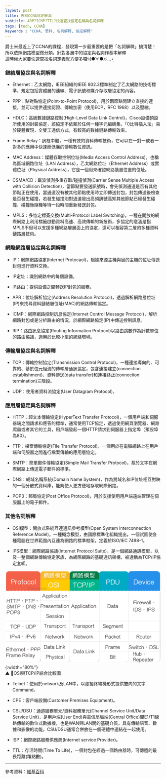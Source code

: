 ```yaml
---
layout: post
title: 思科CCNA協定辭海
subtitle: ARP?ICMP?TTL?快速查找協定名稱與名詞解釋
tags: [tech, CCNA]
keywords : "CCNA, 思科, 名詞解釋, 協定解釋" 
---
```


爵士米最近上了CCNA的課程，發現第一步最重要的是把「名詞解釋」搞清楚！<br>
所以依照網路模型做分類，針對各層中的協定與名詞作基本解釋<br>
這時候大家要快速查找名詞定義就方便多囉٩(●˙▿˙●)۶…⋆ฺ<br>

### 鏈結層協定與名詞解釋

* Ethernet：乙太網路，IEEE組織的IEEE 802.3標準制定了乙太網路的技術標準，規定包括實體層的連線、電子訊號和媒介存取層協定的內容。

* PPP：點對點協定(Point-to-Point Protocol)，用於兩節點間建立直接的連接，並可以提供連接認證、傳輸加密（使用ECP，RFC 1968）以及壓縮。

* HDLC：高級數據鏈路控制(High-Level Data Link Control)，Cisco設備預設所使用的封裝協定，該協定不依賴於任何一種字元編碼集，「0比特插入法」易於硬體實現，全雙工通信方式，有較高的數據鏈路傳輸效率。

* Frame Relay：訊框中繼，一種有效的資料傳輸技術，它可以在一對一或者一對多的應用中快速而低廉的傳輸數位資訊。

* MAC Address：媒體存取控制位址(Media Access Control Address)，也稱為區域網路位址（LAN Address），乙太網路位址（Ethernet Address）或實體位址（Physical Address），它是一個用來確認網路裝置位置的位址。

* CSMA/CD：載波偵測多重存取/碰撞偵測(Carrier Sense Multiple Access with Collision Detection)，當節點要發送訊號時，會先偵測通道是否有其他節點正在使用，當通道沒有被其他節點使用時立即傳送封包，封包傳送後檢查是否發生碰撞，若發生碰撞則對通道發出高頻訊號高知其他節點已經發生碰撞，碰撞後隨機等待一段時間重新發送封包。

* MPLS：多協定標簽交換(Multi-Protocol Label Switching)，一種在開放的網際網路上利用標籤啟動資料高速、高效傳輸的新技術，多協定的意涵是指MPLS不但可以支援多種網路層層面上的協定，還可以相容第二層的多種資料鏈路層技術。

### 網際網路層協定與名詞解釋

* IP：網際網路協定(Internet Protocaol)，根據來源主機與目的主機的位址傳送封包進行資料交換。

* IP定址：識別網路中的每個設備。

* IP路由：提供設備之間轉送IP封包的服務。

* APR：位址解析協定(Address Resolution Protocol)，透過解析網路層位址(IP)來找尋資料鏈結層位址(MAC)的網路傳輸協定。

* ICMP：網際網路控制訊息協定(Internet Control Message Protocol)，解析網路封包或是分析路由的情況，於網際網路協定(IP)中傳送控制訊息。

* RIP：路由訊息協定(Routing Information Protocol)以路由跳數作為計數單位的路由協議，適用於比較小型的網絡環境。

### 傳輸層協定與名詞解釋

* TCP：傳輸控制協定(Transmission Control Protocol)，一種連接導向的、可靠的、基於位元組流的傳輸層通訊協定，包含連接建立(connection establishment)、資料傳送(data transfer)和連接終止(connection termination)三階段。

* UDP：使用者資料流協定(User Datagram Protocol)，

### 應用層協定與名詞解釋

* HTTP：超文本傳輸協定(HyperText Transfer Protocol)，一個用戶端和伺服器端之間請求和應答的標準，通常使用TCP協定，透過使用網頁瀏覽器、網路爬蟲或者其它的工具，用戶端發起一個HTTP請求到伺服器上指定埠（預設埠為80）。

* FTP：檔案傳輸協定(File Transfer Protocol)，一個用於在電腦網路上在用戶端和伺服器之間進行檔案傳輸的應用層協定。

* SMTP：簡單郵件傳輸協定(Simple Mail Transfer Protocol)，基於文字在網際網路上傳送電子郵件的標準。

* DNS：網域名稱系統(Domain Name System)，作為將域名和IP位址相互對映的一個分散式資料庫，能夠使人更方便地存取網際網路。

* POP3：郵局協定(Post Office Protocol)，用於支援使用用戶端遠端管理在伺服器上的電子郵件。

### 其他名詞解釋

* OSI模型：開放式系統互連通訊參考模型(Open System Interconnection Reference Model)，一種概念模型，由國際標準化組織提出，一個試圖使各種電腦在世界範圍內互連為網路的標準框架，定義於ISO/IEC 7498-1。

* IPS模型：網際網路協議(Internet Protocol Suite)，是一個網路通訊模型，以及一整個網路傳輸協定家族，為網際網路的基礎通訊架構，被通稱為TCP/IP協定套組。

![OSI](/img/1080531/OSI.png){:width="80%"}<br>
▲ OSI與TCP/IP綜合比較圖

* Telnet：使用於network及LAN中，以虛擬終端機形式提供雙向的文字Command。

* CPE：客戶端設備(Customer Premises Equipment)。

* CSU/DSU：通道服務單元/資料服務單元(Channel Service Unit/Data Service Unit)，是用戶端(User End)與電信局局端(Central Office)間E1/T1線路傳輸的數位式數據機，也是WAN與LAN間的基礎介質，具有傳輸語音、數據和影像的功能，CSU/DSU通常合併放在一個硬體中連結在一起使用。

* ISP：網際網路服務供應商(Internet service Provider)。

* TTL：存活時間(Time To Life)，一個封包在經過一個路由器時，可傳遞的最長距離(躍點數)。

----------

參考資料：[維基百科](https://zh.wikipedia.org/wiki)